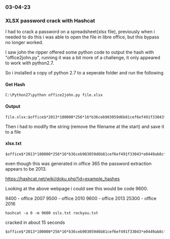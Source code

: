 ### 03-04-23
### XLSX password crack with Hashcat

I had to crack a password on a spreadsheet(xlsx file), previously when i needed to do this i was able to open the file in libre office, but this bypass no longer worked.

I saw john the ripper offered some python code to output the hash with "office2john.py", running it was a bit more of a challenge, it only appeared to work with python2.7.

So i installed a copy of python 2.7 to a seperate folder and run the following

#### Get Hash
```text
C:\Python27\python office2john.py file.xlsx
```
#### Output

```text
file.xlsx:$office$*2013*100000*256*16*b36ceb903059d6b81cef6ef491f33043*e0449ab8cfb2b2c17bea6760218e262a*06911117dff58728126891ad908060556764c189940371d7f5d92ae9037589f9
```

Then i had to modify the string (remove the filename at the start) and save it to a file

#### xlsx.txt

```text
$office$*2013*100000*256*16*b36ceb903059d6b81cef6ef491f33043*e0449ab8cfb2b2c17bea6760218e262a*06911117dff58728126891ad908060556764c189940371d7f5d92ae9037589f9
```
even though this was generated in office 365 the password extraction appears to be 2013.

https://hashcat.net/wiki/doku.php?id=example_hashes

Looking at the above webpage i could see this would be code 9600.

9400 - office 2007
9500 - office 2010
9600 - office 2013
25300 - office 2016

```text
hashcat -a 0 -m 9600 xslx.txt rockyou.txt
```
cracked in about 15 seconds

```text
$office$*2013*100000*256*16*b36ceb903059d6b81cef6ef491f33043*e0449ab8cfb2b2c17bea6760218e262a*06911117dff58728126891ad908060556764c189940371d7f5d92ae9037589f9:12345
```
